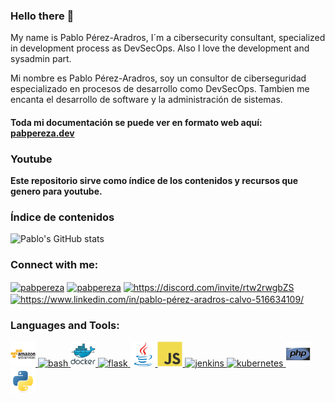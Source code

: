 ### Hello there 👋
My name is Pablo Pérez-Aradros, I´m a cibersecurity consultant, specialized in development process as DevSecOps. Also I love the development and sysadmin part. 
 
Mi nombre es Pablo Pérez-Aradros, soy un consultor de ciberseguridad especializado en procesos de desarrollo como DevSecOps. Tambien me encanta el desarrollo de software y la administración de sistemas.


#### Toda mi documentación se puede ver en formato web aquí: [pabpereza.dev](https://pabpereza.dev)


### Youtube
**Este repositorio sirve como índice de los contenidos y recursos que genero para youtube.**


### Índice de contenidos


![Pablo's GitHub stats](https://github-readme-stats.vercel.app/api?username=pabpereza&show_icons=true&theme=dracula)


<h3 align="left">Connect with me:</h3>
<p align="left">
<a href="https://twitter.com/pabpereza" target="blank"><img align="center" src="https://raw.githubusercontent.com/rahuldkjain/github-profile-readme-generator/master/src/images/icons/Social/twitter.svg" alt="pabpereza" height="30" width="40" /></a>
<a href="https://www.youtube.com/c/pabpereza" target="blank"><img align="center" src="https://raw.githubusercontent.com/rahuldkjain/github-profile-readme-generator/master/src/images/icons/Social/youtube.svg" alt="pabpereza" height="30" width="40" /></a>
<a href="https://discord.gg/https://discord.com/invite/rtw2rwgbZS" target="blank"><img align="center" src="https://raw.githubusercontent.com/rahuldkjain/github-profile-readme-generator/master/src/images/icons/Social/discord.svg" alt="https://discord.com/invite/rtw2rwgbZS" height="30" width="40" /></a>
<a href="https://www.linkedin.com/in/pablo-pérez-aradros-calvo-516634109/" target="blank"><img align="center" src="https://raw.githubusercontent.com/rahuldkjain/github-profile-readme-generator/master/src/images/icons/Social/linked-in-alt.svg" alt="https://www.linkedin.com/in/pablo-pérez-aradros-calvo-516634109/" height="30" width="40" /></a>
</p>


<h3 align="left">Languages and Tools:</h3>
<p align="left"> <a href="https://aws.amazon.com" target="_blank"> <img src="https://raw.githubusercontent.com/devicons/devicon/master/icons/amazonwebservices/amazonwebservices-original-wordmark.svg" alt="aws" width="40" height="40"/> </a> <a href="https://www.gnu.org/software/bash/" target="_blank"> <img src="https://www.vectorlogo.zone/logos/gnu_bash/gnu_bash-icon.svg" alt="bash" width="40" height="40"/> </a> <a href="https://www.docker.com/" target="_blank"> <img src="https://raw.githubusercontent.com/devicons/devicon/master/icons/docker/docker-original-wordmark.svg" alt="docker" width="40" height="40"/> </a> <a href="https://flask.palletsprojects.com/" target="_blank"> <img src="https://www.vectorlogo.zone/logos/pocoo_flask/pocoo_flask-icon.svg" alt="flask" width="40" height="40"/> </a> <a href="https://www.java.com" target="_blank"> <img src="https://raw.githubusercontent.com/devicons/devicon/master/icons/java/java-original.svg" alt="java" width="40" height="40"/> </a> <a href="https://developer.mozilla.org/en-US/docs/Web/JavaScript" target="_blank"> <img src="https://raw.githubusercontent.com/devicons/devicon/master/icons/javascript/javascript-original.svg" alt="javascript" width="40" height="40"/> </a> <a href="https://www.jenkins.io" target="_blank"> <img src="https://www.vectorlogo.zone/logos/jenkins/jenkins-icon.svg" alt="jenkins" width="40" height="40"/> </a> <a href="https://kubernetes.io" target="_blank"> <img src="https://www.vectorlogo.zone/logos/kubernetes/kubernetes-icon.svg" alt="kubernetes" width="40" height="40"/> </a> <a href="https://www.php.net" target="_blank"> <img src="https://raw.githubusercontent.com/devicons/devicon/master/icons/php/php-original.svg" alt="php" width="40" height="40"/> </a> <a href="https://www.python.org" target="_blank"> <img src="https://raw.githubusercontent.com/devicons/devicon/master/icons/python/python-original.svg" alt="python" width="40" height="40"/> </a> </p>
